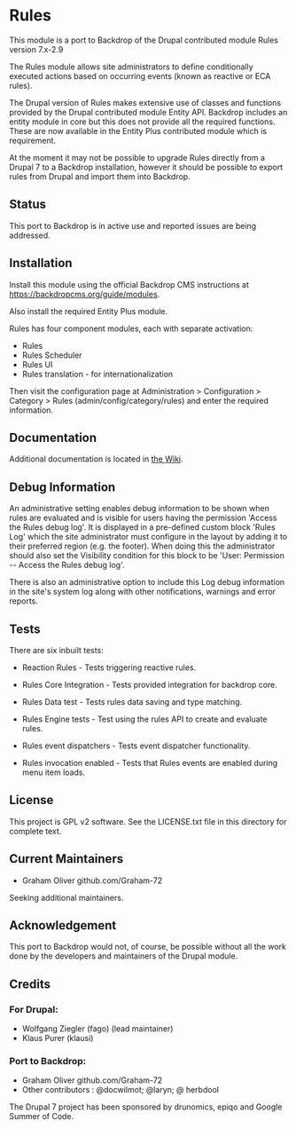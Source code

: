 # Rules

This module is a port to Backdrop of the Drupal 
contributed module Rules version 7.x-2.9

The Rules module allows site administrators to define conditionally executed
actions based on occurring events (known as reactive or ECA rules).

The Drupal version of Rules makes extensive use of classes and functions
provided by the Drupal contributed module Entity API. Backdrop
includes an entity module in core but this does not provide all the required
functions. These are now available in the Entity Plus contributed module
which is requirement.

At the moment it may not be possible to upgrade Rules directly from a 
Drupal 7 to a Backdrop installation, however it should be possible 
to export rules from Drupal and import them into Backdrop.


## Status

This port to Backdrop is in active use and reported issues are being addressed.


## Installation

Install this module using the official Backdrop CMS instructions at
https://backdropcms.org/guide/modules.

Also install the required Entity Plus module.

Rules has four component modules, each with separate activation:
  + Rules
  + Rules Scheduler
  + Rules UI
  + Rules translation - for internationalization


Then visit the configuration page at Administration >
Configuration > Category > Rules (admin/config/category/rules)
and enter the required information.

## Documentation

Additional documentation is located in [the Wiki](https://github.com/backdrop-contrib/rules/wiki/Documentation).

## Debug Information

An administrative setting enables debug information to be shown when 
rules are evaluated and is visible for users having the permission 
'Access the Rules debug log'. It is displayed in a pre-defined custom
block 'Rules Log' which the site administrator must configure in the
layout by adding it to their preferred region (e.g. the footer). When doing
this the administrator should also set the Visibility condition for this
block to be 'User: Permission  --  Access the Rules debug log'.

There is also an administrative option to include this Log debug 
information in the site's system log along with other 
notifications, warnings and error reports.

## Tests

There are six inbuilt tests:

  + Reaction Rules  -  Tests triggering reactive rules.

  + Rules Core Integration  -  Tests provided integration for backdrop core.

  + Rules Data test  -  Tests rules data saving and type matching.

  + Rules Engine tests - Test using the rules API to create and evaluate rules.

  + Rules event dispatchers  -  Tests event dispatcher functionality.

  + Rules invocation enabled  -  Tests that Rules events are enabled during
    menu item loads.


## License

This project is GPL v2 software.
See the LICENSE.txt file in this directory for complete text.

## Current Maintainers

- Graham Oliver github.com/Graham-72

Seeking additional maintainers.

## Acknowledgement

This port to Backdrop would not, of course, be possible without
all the work done by the developers and maintainers of the Drupal module.


## Credits

### For Drupal:

  - Wolfgang Ziegler (fago) (lead maintainer)
  - Klaus Purer (klausi)

### Port to Backdrop:

  - Graham Oliver github.com/Graham-72
  - Other contributors : @docwilmot; @laryn; @ herbdool


The Drupal 7 project has been sponsored by drunomics, epiqo
and Google Summer of Code.

